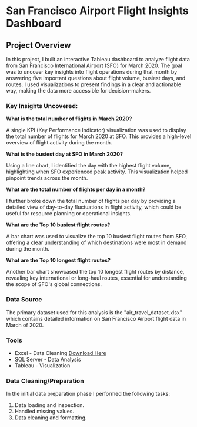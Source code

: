 # San Francisco Airport Flight Insights Dashboard

## Project Overview

In this project, I built an interactive Tableau dashboard to analyze flight data from San Francisco International Airport (SFO) for March 2020. The goal was to uncover key insights into flight operations during that month by answering five important questions about flight volume, busiest days, and routes. I used visualizations to present findings in a clear and actionable way, making the data more accessible for decision-makers.

### Key Insights Uncovered:

<b> What is the total number of flights in March 2020? </b>

A single KPI (Key Performance Indicator) visualization was used to display the total number of flights for March 2020 at SFO. This provides a high-level overview of flight activity during the month.

<b> What is the busiest day at SFO in March 2020? </b> 

Using a line chart, I identified the day with the highest flight volume, highlighting when SFO experienced peak activity. This visualization helped pinpoint trends across the month.

<b> What are the total number of flights per day in a month? </b>

I further broke down the total number of flights per day by providing a detailed view of day-to-day fluctuations in flight activity, which could be useful for resource planning or operational insights.

<b> What are the Top 10 busiest flight routes? </b>

A bar chart was used to visualize the top 10 busiest flight routes from SFO, offering a clear understanding of which destinations were most in demand during the month.

<b> What are the Top 10 longest flight routes? </b>

Another bar chart showcased the top 10 longest flight routes by distance, revealing key international or long-haul routes, essential for understanding the scope of SFO's global connections.

### Data Source 

The primary dataset used for this analysis is the "air_travel_dataset.xlsx" which contains detailed information on San Francisco Airport flight data in March of 2020.

### Tools

- Excel - Data Cleaning [Download Here](https://drive.google.com/drive/folders/1pPiCs-x8QuVEfNehzqDQhmL36LwICPt8)
- SQL Server - Data Analysis
- Tableau - Visualization

### Data Cleaning/Preparation

In the initial data preparation phase I performed the following tasks:

1. Data loading and inspection.
2. Handled missing values.
3. Data cleaning and formatting.
